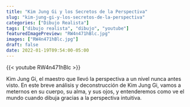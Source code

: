 ```yaml
---
title: "Kim Jung Gi y los Secretos de la Perspectiva"
slug: "kim-jung-gi-y-los-secretos-de-la-perspectiva"
categories: ["Dibujo Realista"]
tags: ["dibujo realista", "dibujo", "youtube"]
featuredImagePreview: "RW4n471hBlc.jpg"
images: ["RW4n471hBlc.jpg"]
draft: false
date: 2022-01-19T09:54:00-05:00
---
```


{{< youtube RW4n471hBlc >}}

Kim Jung Gi, el maestro que llevó la perspectiva a un nivel nunca antes visto.
En este breve análisis y deconstrucción de Kim Jung Gi, vamos a meternos en su cuerpo, su alma, y sus ojos, y entenderemos como ve el mundo cuando dibuja gracias a la perspectiva intuitiva.